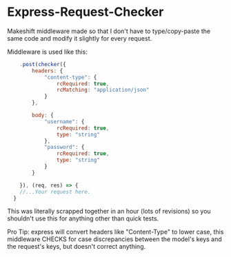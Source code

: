 # Express-Request-Checker
Makeshift middleware made so that I don't have to type/copy-paste the same code and modify it slightly for every request. 

Middleware is used like this:
```js
	.post(checker({
		headers: {
			"content-type": {
				rcRequired: true,
				rcMatching: "application/json"
			}
		},

		body: {
			"username": {
				rcRequired: true,
				type: "string"
			},
			"password": {
				rcRequired: true,
				type: "string"
			}
		}

	}), (req, res) => {
    //...Your request here.
  }
```
This was literally scrapped together in an hour (lots of revisions) so you shouldn't use this for anything other than quick tests.

Pro Tip: express will convert headers like "Content-Type" to lower case, this middleware CHECKS for case discrepancies between the model's keys and the request's keys, but doesn't correct anything.
